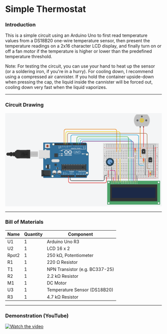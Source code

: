 # Simple Thermostat #

### Introduction ###

This is a simple circuit using an Arduino Uno to first read temperature values from a DS18B20 one-wire temperature sensor, then present the temperature readings on a 2x16 character LCD display, and finally turn on or off a fan motor if the temperature is higher or lower than the predefined temperature threshold.

Note: For testing the circuit, you can use your hand to heat up the sensor (or a soldering iron, if you're in a hurry).  For cooling down, I recommend using a compressed air cannister.  If you hold the container upside-down when pressing the cap, the liquid inside the cannister will be forced out, cooling down very fast when the liquid vaporizes.

- - - -

### Circuit Drawing ###

![](https://raw.githubusercontent.com/ohjohnsen/MediaContent/master/SimpleThermostat/SimpleThermostat_Tinkercad_circuit.png)

- - - -

### Bill of Materials ###

| Name | Quantity | Component |
| --- | --- | --- |
| U1 | 1 | Arduino Uno R3 |
| U2 | 1 | LCD 16 x 2 |
| Rpot2 | 1 | 250 kΩ, Potentiometer |
| R1 | 1 | 220 Ω Resistor |
| T1 | 1 | NPN Transistor (e.g. BC337-25) |
| R2 | 1 | 2.2 kΩ Resistor |
| M1 | 1 | DC Motor |
| U3 | 1 | Temperature Sensor (DS18B20) |
| R3 | 1 | 4.7 kΩ Resistor |

- - - -

### Demonstration (YouTube) ###

[![Watch the video](https://img.youtube.com/vi/DAfs9mYm1CU/maxresdefault.jpg)](https://youtu.be/DAfs9mYm1CU)
